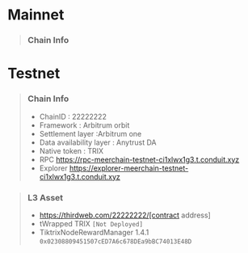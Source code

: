 # Mainnet
>### Chain Info

# Testnet
>### Chain Info
> * ChainID : 22222222
> * Framework : Arbitrum orbit
> * Settlement layer :Arbitrum one
> * Data availability layer : Anytrust DA
> * Native token : TRIX
> * RPC https://rpc-meerchain-testnet-ci1xlwx1g3.t.conduit.xyz
> * Explorer https://explorer-meerchain-testnet-ci1xlwx1g3.t.conduit.xyz

>### L3 Asset
> * https://thirdweb.com/22222222/[contract address]
> * tWrapped TRIX `[Not Deployed]`
> * TiktrixNodeRewardManager 1.4.1 `0x02308809451507cED7A6c678DEa9bBC74013E48D`